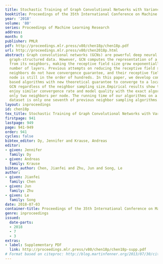 ```yaml
---
title: Stochastic Training of Graph Convolutional Networks with Variance Reduction
booktitle: Proceedings of the 35th International Conference on Machine Learning
year: '2018'
volume: '80'
series: Proceedings of Machine Learning Research
address: 
month: 0
publisher: PMLR
pdf: http://proceedings.mlr.press/v80/chen18p/chen18p.pdf
url: http://proceedings.mlr.press/v80/chen2018p.html
abstract: Graph convolutional networks (GCNs) are powerful deep neural networks for
  graph-structured data. However, GCN computes the representation of a node recursively
  from its neighbors, making the receptive field size grow exponentially with the
  number of layers. Previous attempts on reducing the receptive field size by subsampling
  neighbors do not have convergence guarantee, and their receptive field size per
  node is still in the order of hundreds. In this paper, we develop control variate
  based algorithms with new theoretical guarantee to converge to a local optimum of
  GCN regardless of the neighbor sampling size.Empirical results show that our algorithms
  enjoy similar convergence rate and model quality with the exact algorithm using
  only two neighbors per node. The running time of our algorithms on a large Reddit
  dataset is only one seventh of previous neighbor sampling algorithms.
layout: inproceedings
id: chen18p
tex_title: Stochastic Training of Graph Convolutional Networks with Variance Reduction
firstpage: 941
lastpage: 949
page: 941-949
order: 941
cycles: false
bibtex_editor: Dy, Jennifer and Krause, Andreas
editor:
- given: Jennifer
  family: Dy
- given: Andreas
  family: Krause
bibtex_author: Chen, Jianfei and Zhu, Jun and Song, Le
author:
- given: Jianfei
  family: Chen
- given: Jun
  family: Zhu
- given: Le
  family: Song
date: 2018-07-03
container-title: Proceedings of the 35th International Conference on Machine Learning
genre: inproceedings
issued:
  date-parts:
  - 2018
  - 7
  - 3
extras:
- label: Supplementary PDF
  link: http://proceedings.mlr.press/v80/chen18p/chen18p-supp.pdf
# Format based on citeproc: http://blog.martinfenner.org/2013/07/30/citeproc-yaml-for-bibliographies/
---
```

